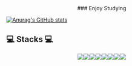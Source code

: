 <center>### Enjoy Studying</center>

[![Anurag's GitHub stats](https://github-readme-stats.vercel.app/api?username=kmuhan&theme=graywhite&show_icons=true)](https://github.com/kmuhan)

## 💻 Stacks 💻

<center><img src="https://img.shields.io/badge/Python-ffffff?style=flat-square&logo=Python&logoColor=black"/><img src="https://img.shields.io/badge/React-ffffff?style=flat-square&logo=React&logoColor=black"/><img src="https://img.shields.io/badge/Next.js-ffffff?style=flat-square&logo=Next.js&logoColor=black"/><img src="https://img.shields.io/badge/OpenCV-ffffff?style=flat-square&logo=OpenCV&logoColor=black"/><img src="https://img.shields.io/badge/C++-ffffff?style=flat-square&logo=C++&logoColor=black"/><img src="https://img.shields.io/badge/Java-ffffff?style=flat-square&logo=Java&logoColor=black"/><img src="https://img.shields.io/badge/JavaScript-ffffff?style=flat-square&logo=JavaScript&logoColor=black"/><img src="https://img.shields.io/badge/Amazon%20AWS-ffffff?style=flat-square&logo=Amazon%20AWS&logoColor=black"/></center>

<!--
**kmuhan/kmuhan** is a ✨ _special_ ✨ repository because its `README.md` (this file) appears on your GitHub profile.

Here are some ideas to get you started:

- 🔭 I’m currently working on ...
- 🌱 I’m currently learning ...
- 👯 I’m looking to collaborate on ...
- 🤔 I’m looking for help with ...
- 💬 Ask me about ...
- 📫 How to reach me: ...
- 😄 Pronouns: ...
- ⚡ Fun fact: ...
-->

